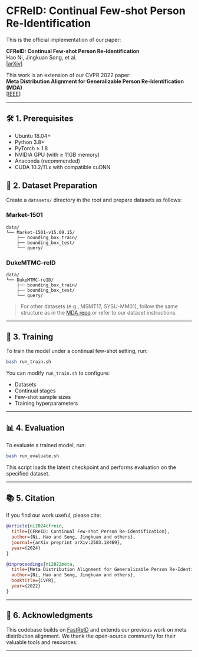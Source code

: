 # CFReID: Continual Few-shot Person Re-Identification

This is the official implementation of our paper:

**CFReID: Continual Few-shot Person Re-Identification**  
Hao Ni, Jingkuan Song, et al.  
[[arXiv](https://arxiv.org/abs/2503.18469)]

This work is an extension of our CVPR 2022 paper:  
**Meta Distribution Alignment for Generalizable Person Re-Identification (MDA)**  
[[IEEE](https://ieeexplore.ieee.org/document/9880010)]

---

## 🛠️ 1. Prerequisites

- Ubuntu 18.04+
- Python 3.8+
- PyTorch ≥ 1.8
- NVIDIA GPU (with ≥ 11GB memory)
- Anaconda (recommended)
- CUDA 10.2/11.x with compatible cuDNN


## 📁 2. Dataset Preparation

Create a `datasets/` directory in the root and prepare datasets as follows:

### Market-1501

```
data/
└── Market-1501-v15.09.15/
    ├── bounding_box_train/
    ├── bounding_box_test/
    └── query/
```

### DukeMTMC-reID

```
data/
└── DukeMTMC-reID/
    ├── bounding_box_train/
    ├── bounding_box_test/
    └── query/
```

> For other datasets (e.g., MSMT17, SYSU-MM01), follow the same structure as in the [MDA repo](https://github.com/Nihaoooo/MDA-ReID) or refer to our dataset instructions.

---

## 🚀 3. Training

To train the model under a continual few-shot setting, run:

```bash
bash run_train.sh
```

You can modify `run_train.sh` to configure:

* Datasets
* Continual stages
* Few-shot sample sizes
* Training hyperparameters

---

## 📊 4. Evaluation

To evaluate a trained model, run:

```bash
bash run_evaluate.sh
```

This script loads the latest checkpoint and performs evaluation on the specified dataset.

---


## 📚 5. Citation

If you find our work useful, please cite:

```bibtex
@article{ni2024cfreid,
  title={CFReID: Continual Few-shot Person Re-Identification},
  author={Ni, Hao and Song, Jingkuan and others},
  journal={arXiv preprint arXiv:2503.18469},
  year={2024}
}

@inproceedings{ni2022meta,
  title={Meta Distribution Alignment for Generalizable Person Re-Identification},
  author={Ni, Hao and Song, Jingkuan and others},
  booktitle={CVPR},
  year={2022}
}
```

---

## 🙏 6. Acknowledgments

This codebase builds on [FastReID](https://github.com/JDAI-CV/fast-reid) and extends our previous work on meta distribution alignment. We thank the open-source community for their valuable tools and resources.

---

